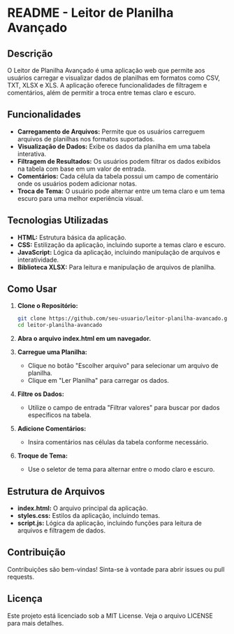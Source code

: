 # README - Leitor de Planilha Avançado

## Descrição
O Leitor de Planilha Avançado é uma aplicação web que permite aos usuários carregar e visualizar dados de planilhas em formatos como CSV, TXT, XLSX e XLS. A aplicação oferece funcionalidades de filtragem e comentários, além de permitir a troca entre temas claro e escuro.

## Funcionalidades
- **Carregamento de Arquivos:** Permite que os usuários carreguem arquivos de planilhas nos formatos suportados.
- **Visualização de Dados:** Exibe os dados da planilha em uma tabela interativa.
- **Filtragem de Resultados:** Os usuários podem filtrar os dados exibidos na tabela com base em um valor de entrada.
- **Comentários:** Cada célula da tabela possui um campo de comentário onde os usuários podem adicionar notas.
- **Troca de Tema:** O usuário pode alternar entre um tema claro e um tema escuro para uma melhor experiência visual.

## Tecnologias Utilizadas
- **HTML:** Estrutura básica da aplicação.
- **CSS:** Estilização da aplicação, incluindo suporte a temas claro e escuro.
- **JavaScript:** Lógica da aplicação, incluindo manipulação de arquivos e interatividade.
- **Biblioteca XLSX:** Para leitura e manipulação de arquivos de planilha.

## Como Usar
1. **Clone o Repositório:**
   ```bash
   git clone https://github.com/seu-usuario/leitor-planilha-avancado.git  
   cd leitor-planilha-avancado  
   ```
2. **Abra o arquivo index.html em um navegador.**

3. **Carregue uma Planilha:**
   - Clique no botão "Escolher arquivo" para selecionar um arquivo de planilha.
   - Clique em "Ler Planilha" para carregar os dados.

4. **Filtre os Dados:**
   - Utilize o campo de entrada "Filtrar valores" para buscar por dados específicos na tabela.

5. **Adicione Comentários:**
   - Insira comentários nas células da tabela conforme necessário.

6. **Troque de Tema:**
   - Use o seletor de tema para alternar entre o modo claro e escuro.

## Estrutura de Arquivos
- **index.html:** O arquivo principal da aplicação.
- **styles.css:** Estilos da aplicação, incluindo temas.
- **script.js:** Lógica da aplicação, incluindo funções para leitura de arquivos e filtragem de dados.

## Contribuição
Contribuições são bem-vindas! Sinta-se à vontade para abrir issues ou pull requests.

## Licença
Este projeto está licenciado sob a MIT License. Veja o arquivo LICENSE para mais detalhes.